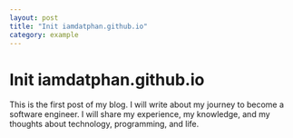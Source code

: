 ```yaml
---
layout: post
title: "Init iamdatphan.github.io"
category: example
---
```


# Init iamdatphan.github.io

This is the first post of my blog. I will write about my journey to become a software engineer. I will share my experience, my knowledge, and my thoughts about technology, programming, and life.

